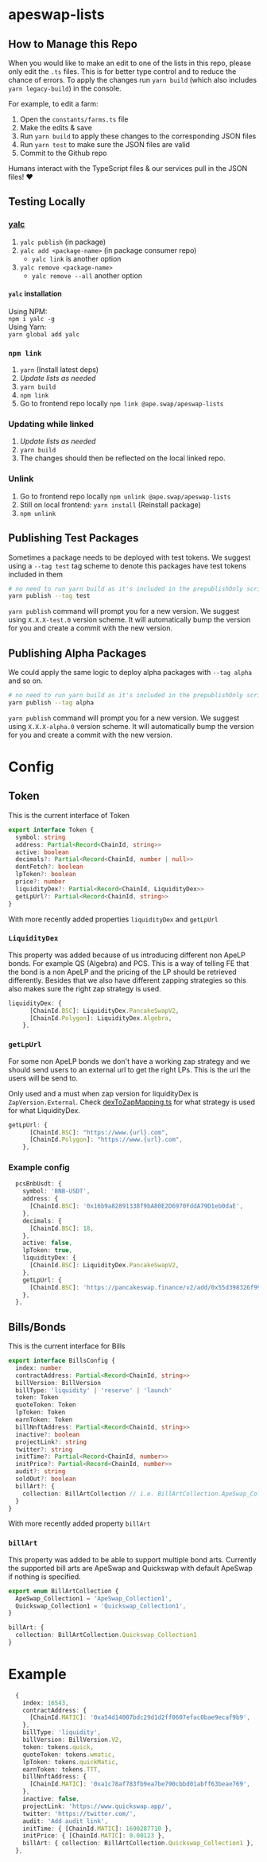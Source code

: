 # apeswap-lists

## How to Manage this Repo

When you would like to make an edit to one of the lists in this repo, please only edit the `.ts` files. This is for better type control and to reduce the chance of errors. To apply the changes run `yarn build` (which also includes `yarn legacy-build`) in the console.

For example, to edit a farm:

1. Open the `constants/farms.ts` file
2. Make the edits & save
3. Run `yarn build` to apply these changes to the corresponding JSON files
4. Run `yarn test` to make sure the JSON files are valid
5. Commit to the Github repo

Humans interact with the TypeScript files & our services pull in the JSON files! ❤️

## Testing Locally

### [yalc](https://www.npmjs.com/package/yalc)

1. `yalc publish` (in package)
2. `yalc add <package-name>` (in package consumer repo)
   - `yalc link` is another option
3. `yalc remove <package-name>`
   - `yalc remove --all` another option

#### `yalc` installation

Using NPM:  
`npm i yalc -g`  
Using Yarn:  
`yarn global add yalc`

### `npm link`

1. `yarn` (Install latest deps)
2. _Update lists as needed_
3. `yarn build`
4. `npm link`
5. Go to frontend repo locally `npm link @ape.swap/apeswap-lists`

### Updating while linked

1. _Update lists as needed_
2. `yarn build`
3. The changes should then be reflected on the local linked repo.

### Unlink

1. Go to frontend repo locally `npm unlink @ape.swap/apeswap-lists`
2. Still on local frontend: `yarn install` (Reinstall package)
3. `npm unlink`

## Publishing Test Packages

Sometimes a package needs to be deployed with test tokens. We suggest using a `--tag test` tag scheme
to denote this packages have test tokens included in them

```bash
# no need to run yarn build as it's included in the prepublishOnly script
yarn publish --tag test
```

`yarn publish` command will prompt you for a new version. We suggest using `X.X.X-test.0` version scheme.
It will automatically bump the version for you and create a commit with the new version.

## Publishing Alpha Packages

We could apply the same logic to deploy alpha packages with `--tag alpha` and so on.

```bash
# no need to run yarn build as it's included in the prepublishOnly script
yarn publish --tag alpha
```

`yarn publish` command will prompt you for a new version. We suggest using `X.X.X-alpha.0` version scheme.
It will automatically bump the version for you and create a commit with the new version.

# Config

## Token

This is the current interface of Token

```ts
export interface Token {
  symbol: string
  address: Partial<Record<ChainId, string>>
  active: boolean
  decimals?: Partial<Record<ChainId, number | null>>
  dontFetch?: boolean
  lpToken?: boolean
  price?: number
  liquidityDex?: Partial<Record<ChainId, LiquidityDex>>
  getLpUrl?: Partial<Record<ChainId, string>>
}
```

With more recently added properties `liquidityDex` and `getLpUrl`

### `LiquidityDex`

This property was added because of us introducing different non ApeLP bonds. For example QS (Algebra) and PCS.
This is a way of telling FE that the bond is a non ApeLP and the pricing of the LP should be retrieved differently.
Besides that we also have different zapping strategies so this also makes sure the right zap strategy is used.

```ts
liquidityDex: {
      [ChainId.BSC]: LiquidityDex.PancakeSwapV2,
      [ChainId.Polygon]: LiquidityDex.Algebra,
    },
```

### `getLpUrl`

For some non ApeLP bonds we don't have a working zap strategy and we should send users to an external url to get the right LPs. This is the url the users will be send to.

Only used and a must when zap version for liquidityDex is `ZapVersion.External`.
Check [dexToZapMapping.ts](./src/constants/dexToZapMapping.ts) for what strategy is used for what LiquidityDex.

```ts
getLpUrl: {
      [ChainId.BSC]: "https://www.{url}.com",
      [ChainId.Polygon]: "https://www.{url}.com",
    },
```

### Example config

```ts
  pcsBnbUsdt: {
    symbol: 'BNB-USDT',
    address: {
      [ChainId.BSC]: '0x16b9a82891338f9bA80E2D6970FddA79D1eb0daE',
    },
    decimals: {
      [ChainId.BSC]: 18,
    },
    active: false,
    lpToken: true,
    liquidityDex: {
      [ChainId.BSC]: LiquidityDex.PancakeSwapV2,
    },
    getLpUrl: {
      [ChainId.BSC]: 'https://pancakeswap.finance/v2/add/0x55d398326f99059fF775485246999027B3197955/0xbb4CdB9CBd36B01bD1cBaEBF2De08d9173bc095c',
    },
  },
```

## Bills/Bonds

This is the current interface for Bills

```ts
export interface BillsConfig {
  index: number
  contractAddress: Partial<Record<ChainId, string>>
  billVersion: BillVersion
  billType: 'liquidity' | 'reserve' | 'launch'
  token: Token
  quoteToken: Token
  lpToken: Token
  earnToken: Token
  billNnftAddress: Partial<Record<ChainId, string>>
  inactive?: boolean
  projectLink?: string
  twitter?: string
  initTime?: Partial<Record<ChainId, number>>
  initPrice?: Partial<Record<ChainId, number>>
  audit?: string
  soldOut?: boolean
  billArt?: {
    collection: BillArtCollection // i.e. BillArtCollection.ApeSwap_Collection1
  }
}
```

With more recently added property `billArt`

### `billArt`

This property was added to be able to support multiple bond arts. Currently the supported bill arts are ApeSwap and Quickswap with default ApeSwap if nothing is specified.

```ts
export enum BillArtCollection {
  ApeSwap_Collection1 = 'ApeSwap_Collection1',
  Quickswap_Collection1 = 'Quickswap_Collection1',
}
```

```ts
billArt: {
  collection: BillArtCollection.Quickswap_Collection1
}
```

# Example

```ts
  {
    index: 16543,
    contractAddress: {
      [ChainId.MATIC]: '0xa54d14007bdc29d1d2ff0607efac0bae9ecaf9b9',
    },
    billType: 'liquidity',
    billVersion: BillVersion.V2,
    token: tokens.quick,
    quoteToken: tokens.wmatic,
    lpToken: tokens.quickMatic,
    earnToken: tokens.TTT,
    billNnftAddress: {
      [ChainId.MATIC]: '0xa1c78af783fb9ea7be790cbbd01abff63beae769',
    },
    inactive: false,
    projectLink: 'https://www.quickswap.app/',
    twitter: 'https://twitter.com/',
    audit: 'Add audit link',
    initTime: { [ChainId.MATIC]: 1690287710 },
    initPrice: { [ChainId.MATIC]: 0.00123 },
    billArt: { collection: BillArtCollection.Quickswap_Collection1 },
  },
```
